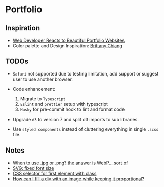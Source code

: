 # Portfolio

## Inspiration
- [Web Developer Reacts to Beautiful Portfolio Websites](https://youtu.be/KWVJTRWILjU)
- Color palette and Design Inspiration: [Brittany Chiang](https://brittanychiang.com/)

## TODOs
- `Safari` not supported due to testing limitation, add support or suggest user to use another browser.

- Code enhancement:
  1. Migrate to `Typescript`
  2. `Eslint` and `prettier` setup with typescript
  3. `Husky` for pre-commit hook to lint and format code

- Upgrade `d3` to version 7 and split d3 imports to sub libraries.
- Use `styled components` instead of cluttering everything in single `.scss` file.

## Notes
- [When to use .jpg or .png? the answer is WebP... sort of](https://youtu.be/Z_28syzkv-0)
- [SVG: fixed font size](https://stackoverflow.com/questions/43604385/svg-fixed-font-size)
- [CSS selector for first element with class](https://stackoverflow.com/questions/2717480/css-selector-for-first-element-with-class)
- [How can I fill a div with an image while keeping it proportional?](https://stackoverflow.com/questions/14142378/how-can-i-fill-a-div-with-an-image-while-keeping-it-proportional/20341542#20341542)
